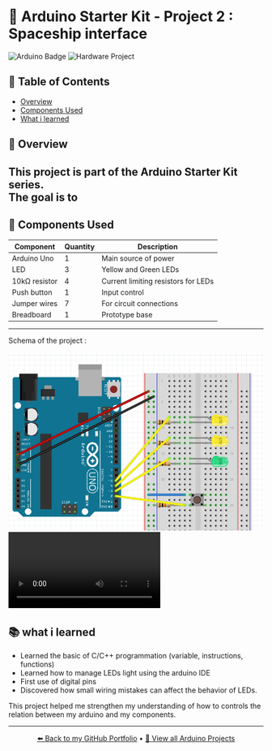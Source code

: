 # 🔌 Arduino Starter Kit - Project 2 : Spaceship interface

![Arduino Badge](https://img.shields.io/badge/Arduino-00979D?style=for-the-badge&logo=arduino&logoColor=white)
![Hardware Project](https://img.shields.io/badge/Hardware%20Project-orange?style=for-the-badge&logo=raspberrypi&logoColor=white)

## 🧭 Table of Contents
- [Overview](#-overview)
- [Components Used](#-components-used)
- [What i learned](#-what-i-learned)

## 🧠 Overview
This project is part of the Arduino Starter Kit series.  
The goal is to 
---

## 🧰 Components Used
| Component | Quantity | Description |
|------------|-----------|-------------|
| Arduino Uno | 1 | Main source of power |
| LED | 3 | Yellow and Green LEDs|
| 10kΩ resistor | 4 | Current limiting resistors for LEDs |
| Push button | 1 | Input control |
| Jumper wires | 7 | For circuit connections |
| Breadboard | 1 | Prototype base |

---

Schema of the project :

![Scheme of the project](./images/project_2_schema.png)
![Video Test of the project](./videos/test.mp4)


## 📚 what i learned 

- Learned the basic of C/C++ programmation (variable, instructions, functions)
- Learned how to manage LEDs light using the arduino IDE
- First use of digital pins
- Discovered how small wiring mistakes can affect the behavior of LEDs.

This project helped me strengthen my understanding of how to controls the relation between my arduino and my components.

---

<p align="center">
  <a href="https://github.com/Siaibou">⬅️ Back to my GitHub Portfolio</a> •
  <a href="https://github.com/Siaibou/Electronics_ArduinoProject">🔌 View all Arduino Projects</a>
</p>
